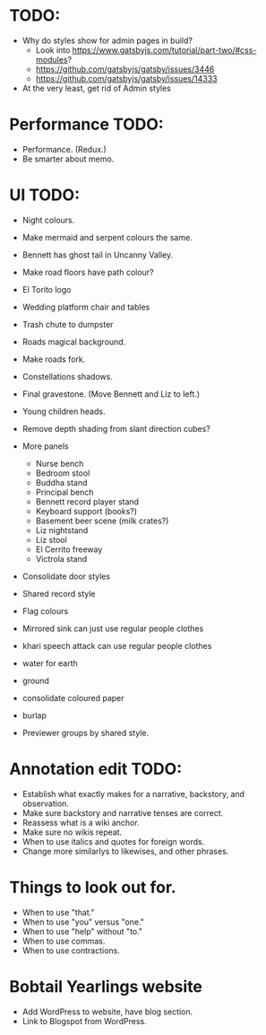 # TODO:
* Why do styles show for admin pages in build?
    * Look into https://www.gatsbyjs.com/tutorial/part-two/#css-modules?
    * https://github.com/gatsbyjs/gatsby/issues/3446
    * https://github.com/gatsbyjs/gatsby/issues/14333
* At the very least, get rid of Admin styles

# Performance TODO:
* Performance. (Redux.)
* Be smarter about memo.

# UI TODO:
* Night colours.
* Make mermaid and serpent colours the same.
* Bennett has ghost tail in Uncanny Valley.
* Make road floors have path colour?
* El Torito logo
* Wedding platform chair and tables
* Trash chute to dumpster
* Roads magical background.
* Make roads fork.
* Constellations shadows.
* Final gravestone. (Move Bennett and Liz to left.)
* Young children heads.
* Remove depth shading from slant direction cubes?
* More panels
    * Nurse bench
    * Bedroom stool
    * Buddha stand
    * Principal bench
    * Bennett record player stand
    * Keyboard support (books?)
    * Basement beer scene (milk crates?)
    * Liz nightstand
    * Liz stool
    * El Cerrito freeway
    * Victrola stand

* Consolidate door styles
* Shared record style
* Flag colours
* Mirrored sink can just use regular people clothes
* khari speech attack can use regular people clothes
* water for earth
* ground
* consolidate coloured paper
* burlap
* Previewer groups by shared style.

# Annotation edit TODO:
* Establish what exactly makes for a narrative, backstory, and observation.
* Make sure backstory and narrative tenses are correct.
* Reassess what is a wiki anchor.
* Make sure no wikis repeat.
* When to use italics and quotes for foreign words.
* Change more similarlys to likewises, and other phrases.

# Things to look out for.
* When to use "that."
* When to use "you" versus "one."
* When to use "help" without "to."
* When to use commas.
* When to use contractions.

# Bobtail Yearlings website
* Add WordPress to website, have blog section.
* Link to Blogspot from WordPress.
